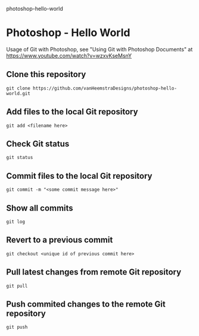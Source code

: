 photoshop-hello-world
# Photoshop - Hello World

Usage of Git with Photoshop, see "Using Git with Photoshop Documents" at https://www.youtube.com/watch?v=wzxvKseMsnY

## Clone this repository

```
git clone https://github.com/vanHeemstraDesigns/photoshop-hello-world.git
```

## Add files to the local Git repository

```
git add <filename here> 
```

## Check Git status

```
git status
```

## Commit files to the local Git repository

```
git commit -m "<some commit message here>"
```

## Show all commits

```
git log
```

## Revert to a previous commit

```
git checkout <unique id of previous commit here>
```

## Pull latest changes from remote Git repository

```
git pull
```

## Push commited changes to the remote Git repository

```
git push
```
